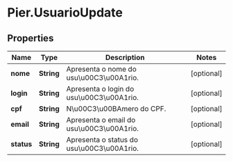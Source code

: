 # Pier.UsuarioUpdate

## Properties
Name | Type | Description | Notes
------------ | ------------- | ------------- | -------------
**nome** | **String** | Apresenta o nome do usu\u00C3\u00A1rio. | [optional] 
**login** | **String** | Apresenta o login do usu\u00C3\u00A1rio. | [optional] 
**cpf** | **String** | N\u00C3\u00BAmero do CPF. | [optional] 
**email** | **String** | Apresenta o email do usu\u00C3\u00A1rio. | [optional] 
**status** | **String** | Apresenta o status do usu\u00C3\u00A1rio. | [optional] 


